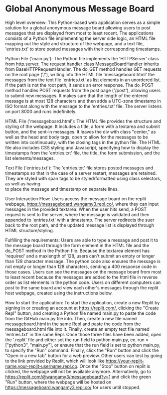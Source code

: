 # Global Anonymous Message Board

High level overview:
This Python-based web application serves as a simple solution for a global anonymous message board allowing users to post messages that are displayed from most to least recent. The applications consists of a Python file implementing the server side logic, an HTML file mapping out the style and structure of the webpage, and a text file, 'entries.txt' to store posted messages with their corresponding timestamps. 

Python File ('main.py'):
The Python file implements the 'HTTPServer' class from http.server. The request handler class MessageBoardHandler inherits from BaseHTTPRequestHandler. The do_GET method handles GET requests on the root page ('/'), writing into the HTML file 'messageboard.html' the messages from the text file 'entries.txt' as list elements in an unordered list. If the path is not the root path, it sends an error response. The do_POST method handles POST requests from the post page ('/post'), allowing users to submit new messages. It makes sure that the length of the entered message is at most 128 characters and then adds a UTC-zone timestamp in ISO format along with the message to the 'entries.txt' file. The server listens on port 8000 and runs indefinitely. 

HTML File ('messageboard.html'):
The HTML file provides the structure and styling of the webpage. It includes a title, a form with a textarea and submit button, and the sent-in messages. It leaves the div with class "center," as well as the head and body tags, open to allow for the messages to be written into continuously, with the closing tags in the python file. The HTML file also includes CSS styling and Javascript, specifying how to display the timestamps from the 'entries.txt' file, the title, the form submission, and the list elements/messages.

Text File ('entries.txt'):
The 'entries.txt' file stores posted messages and timestamps so that in the case of a server restart, messages are retained. They are styled with span tags to be styled/formatted using class selectors, as well as having <br> to place the message and timestamp on separate lines.

User Interaction Flow:
Users access the message board on the replit webpage, https://messageboard.wangamy3.repl.co/, where they can input messages in the provided textarea. When the user hits send, a POST request is sent to the server, where the message is validated and then appended to 'entries.txt' with a timestamp. The server redirects the suer back to the root path, and the updated message list is displayed through HTML structure/styling.

Fulfilling the requirements:
Users are able to type a message and post it to the message board through the form element in the HTML file and the do_POST method in the Python file. Because the textarea element has 'required' and a maxlength of 128, users can't submit an empty or longer than 128 character message. The python code also ensures the message is not empty or longer than 128 characters, sending a 400 response code in those cases. Users can see the messages on the message board from most to least recent because the messages are added to the html file in reverse order as list elements in the python code. Users on different computers can post to the same board and view each other's messages through the replit host webpage, created using the instructions below.

How to start the application: 
To start the application, create a new Replit by signing in or creating an account at https://replit.com/, clicking the "Create Repl" button, and creating a Python file named main.py to paste the code from the GitHub main.py file into. Then, create a new file named messageboard.html in the same Repl and paste the code from the messageboard.html file into it. Finally, create an empty text file named 'entries.txt' in the same Repl. Once those three files have been added, open the '.replit' file and either set the run field to python main.py, ex. run = ["python3", "main.py"], or ensure that the run field is set to python main.py, to specify the "Run" command. Finally, click the "Run" button and click the "Open in a new tab" button for a web preview. Other users can test by going to the link provided by Replit, which will look like https://your-replit-name.your-replit-username.repl.co. Once the "Stop" button on replit is clicked, the webpage will not be available anymore. Alternatively, go to https://replit.com/@wangamy3/messageboard?v=1 and click the green "Run" button, where the webpage will be hosted on https://messageboard.wangamy3.repl.co/ for users until stopped.
